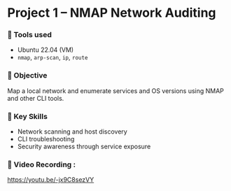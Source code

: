 # Project 1 – NMAP Network Auditing

### 🧰 Tools used
- Ubuntu 22.04 (VM)
- `nmap`, `arp-scan`, `ip`, `route`

### 📝 Objective
Map a local network and enumerate services and OS versions using NMAP and other CLI tools.

### 🎯 Key Skills
- Network scanning and host discovery
- CLI troubleshooting
- Security awareness through service exposure

### 🎥 Video Recording :
https://youtu.be/-jx9C8sezVY

